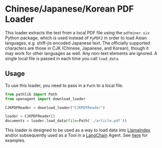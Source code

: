 # Chinese/Japanese/Korean PDF Loader

This loader extracts the text from a local PDF file using the `pdfminer.six` Python package, which is used instead of `PyPDF2` in order to load Asian languages, e.g. shift-jis encoded Japanese text. The officially supported characters are those in CJK (Chinese, Japanese, and Korean), though it may work for other languages as well. Any non-text elements are ignored. A single local file is passed in each time you call `load_data`.

## Usage

To use this loader, you need to pass in a `Path` to a local file.

```python
from pathlib import Path
from openagent import download_loader

CJKPDFReader = download_loader("CJKPDFReader")

loader = CJKPDFReader()
documents = loader.load_data(file=Path('./article.pdf'))
```

This loader is designed to be used as a way to load data into [LlamaIndex](https://github.com/jerryjliu/gpt_index/tree/main/gpt_index) and/or subsequently used as a Tool in a [LangChain](https://github.com/hwchase17/langchain) Agent. See [here](https://github.com/emptycrown/llama-hub/tree/main) for examples.
